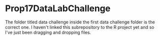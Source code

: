 # Prop17DataLabChallenge
The folder titled data challenge inside the first data challenge folder is the correct one. I haven't linked this subrepository to the R project yet and so I've just been dragging and dropping files.
